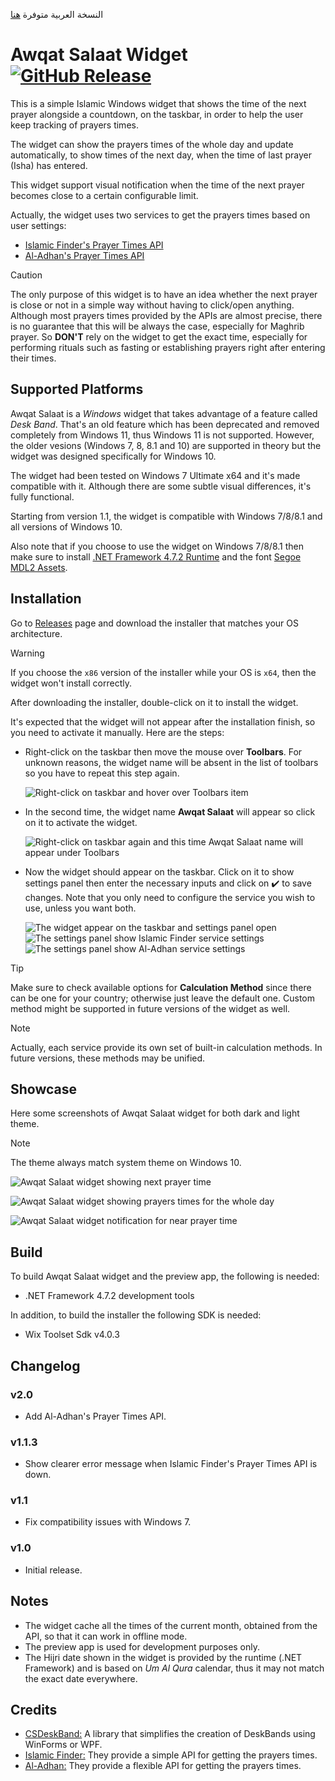 ﻿النسخة العربية متوفرة [هنا](README.ar.md)
# Awqat Salaat Widget [![GitHub Release](https://img.shields.io/github/v/release/Khiro95/Awqat-Salaat?include_prereleases&label=Release)](https://github.com/Khiro95/Awqat-Salaat/releases)

This is a simple Islamic Windows widget that shows the time of the next prayer alongside a countdown, on the taskbar, in order to help the user keep tracking of prayers times.

The widget can show the prayers times of the whole day and update automatically, to show times of the next day, when the time of last prayer (Isha) has entered.

This widget support visual notification when the time of the next prayer becomes close to a certain configurable limit.

Actually, the widget uses two services to get the prayers times based on user settings:
- [Islamic Finder's Prayer Times API](http://www.islamicfinder.us/index.php/api)
- [Al-Adhan's Prayer Times API](https://aladhan.com/prayer-times-api)

> [!caution]
> The only purpose of this widget is to have an idea whether the next prayer is close or not in a simple way without having to click/open anything.
Although most prayers times provided by the APIs are almost precise, there is no guarantee that this will be always the case, especially for Maghrib prayer.
So **DON'T** rely on the widget to get the exact time, especially for performing rituals such as fasting or establishing prayers right after entering their times.

## Supported Platforms

Awqat Salaat is a *Windows* widget that takes advantage of a feature called *Desk Band*.
That's an old feature which has been deprecated and removed completely from Windows 11, thus Windows 11 is not supported.
However, the older vesions (Windows 7, 8, 8.1 and 10) are supported in theory but the widget was designed specifically for Windows 10.

The widget had been tested on Windows 7 Ultimate x64 and it's made compatible with it. Although there are some subtle visual differences, it's fully functional.

Starting from version 1.1, the widget is compatible with Windows 7/8/8.1 and all versions of Windows 10.

Also note that if you choose to use the widget on Windows 7/8/8.1 then make sure to install [.NET Framework 4.7.2 Runtime](https://dotnet.microsoft.com/en-us/download/dotnet-framework/net472) and the font [Segoe MDL2 Assets](https://aka.ms/SegoeFonts).

## Installation

Go to [Releases](https://github.com/Khiro95/Awqat-Salaat/releases) page and download the installer that matches your OS architecture.

> [!warning]
> If you choose the `x86` version of the installer while your OS is `x64`, then the widget won't install correctly.

After downloading the installer, double-click on it to install the widget.

It's expected that the widget will not appear after the installation finish, so you need to activate it manually. Here are the steps:

- Right-click on the taskbar then move the mouse over **Toolbars**. For unknown reasons, the widget name will be absent in the list of toolbars so you have to repeat this step again.

  ![Right-click on taskbar and hover over Toolbars item](images/installation_step1.png)
- In the second time, the widget name **Awqat Salaat** will appear so click on it to activate the widget.

  ![Right-click on taskbar again and this time Awqat Salaat name will appear under Toolbars](images/installation_step2.png)
- Now the widget should appear on the taskbar. Click on it to show settings panel then enter the necessary inputs and click on ✔️ to save changes.
  Note that you only need to configure the service you wish to use, unless you want both.
  
  ![The widget appear on the taskbar and settings panel open](images/installation_step3_1_en.png)
  ![The settings panel show Islamic Finder service settings](images/installation_step3_2_en.png)
  ![The settings panel show Al-Adhan service settings](images/installation_step3_3_en.png)
> [!tip]
> Make sure to check available options for **Calculation Method** since there can be one for your country; otherwise just leave the default one. Custom method might be supported in future versions of the widget as well.

> [!note]
> Actually, each service provide its own set of built-in calculation methods. In future versions, these methods may be unified.
## Showcase

Here some screenshots of Awqat Salaat widget for both dark and light theme.
> [!note]
> The theme always match system theme on Windows 10.

![Awqat Salaat widget showing next prayer time](images/showcase_1_en.png)

![Awqat Salaat widget showing prayers times for the whole day](images/showcase_2_en.png)

![Awqat Salaat widget notification for near prayer time](images/showcase_3_en.gif)

## Build

To build Awqat Salaat widget and the preview app, the following is needed:
- .NET Framework 4.7.2 development tools

In addition, to build the installer the following SDK is needed:
- Wix Toolset Sdk v4.0.3

## Changelog

### v2.0

- Add Al-Adhan's Prayer Times API.

### v1.1.3

- Show clearer error message when Islamic Finder's Prayer Times API is down.

### v1.1

- Fix compatibility issues with Windows 7.

### v1.0

- Initial release.

## Notes

- The widget cache all the times of the current month, obtained from the API, so that it can work in offline mode.
- The preview app is used for development purposes only.
- The Hijri date shown in the widget is provided by the runtime (.NET Framework) and is based on *Um Al Qura* calendar, thus it may not match the exact date everywhere.

## Credits

- [CSDeskBand:](https://github.com/dsafa/CSDeskBand) A library that simplifies the creation of DeskBands using WinForms or WPF.
- [Islamic Finder:](http://www.islamicfinder.us/index.php/api) They provide a simple API for getting the prayers times.
- [Al-Adhan:](https://aladhan.com/prayer-times-api) They provide a flexible API for getting the prayers times.